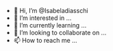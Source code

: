 - 👋 Hi, I’m @Isabeladiasschi
- 👀 I’m interested in ...
- 🌱 I’m currently learning ...
- 💞️ I’m looking to collaborate on ...
- 📫 How to reach me ...

<!---
Isabeladiasschi/Isabeladiasschi is a ✨ special ✨ repository because its `README.md` (this file) appears on your GitHub profile.
You can click the Preview link to take a look at your changes.
--->
